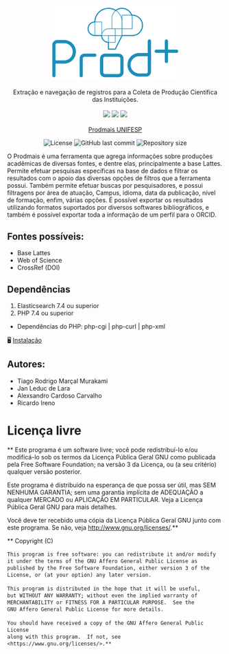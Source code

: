 <p align="center">
  <img src="/inc/images/logo-vertical.svg" alt="Prodmais logo" width="300"><br>
    <br>Extração e navegação de registros para a Coleta de Produção Científica das Instituições.<br><br>
    <img src="https://img.shields.io/badge/php-%23777BB4.svg?style=flat-badge&logo=php&logoColor=white" />
    <img src="https://img.shields.io/badge/-ElasticSearch-005571?style=flat-badge&logo=elasticsearch&logoColor=white" />
    <img src="https://img.shields.io/badge/Sass-CC6699?style=flat-badge&logo=sass&logoColor=white" />
    <br>
    <br>
    <a href="https://unifesp.br/prodmais/index.php">Prodmais UNIFESP</a>

</p>
<p align="center">
  <img alt="License" src="https://img.shields.io/badge/License-GNU%20GPL-blue">
  <img alt="GitHub last commit" src="https://img.shields.io/github/last-commit/trmurakami/coletaprod?color=5965e0">
  <img alt="Repository size" src="https://img.shields.io/github/repo-size/trmurakami/coletaprod?color=5965e0">
</p>

O Prodmais é uma ferramenta que agrega informações sobre produções acadêmicas de diversas fontes, e dentre elas, principalmente a base Lattes. Permite efetuar pesquisas específicas na base de dados e filtrar os resultados com o apoio das diversas opções de filtros que a ferramenta possui. Também permite efetuar buscas por pesquisadores, e possui filtragens por área de atuação, Campus, idioma, data da publicação, nível de formação, enfim, várias opções. É possível exportar os resultados utilizando formatos suportados por diversos softwares bibliográficos, e também é possível exportar toda a informação de um perfil para o ORCID.

## Fontes possíveis:

- Base Lattes
- Web of Science
- CrossRef (DOI)

## Dependências

1. Elasticsearch 7.4 ou superior
2. PHP 7.4 ou superior

- Dependências do PHP: php-cgi | php-curl | php-xml

🖥️ [Instalação](/INSTALL.md)

## Autores:

- Tiago Rodrigo Marçal Murakami
- Jan Leduc de Lara
- Alexsandro Cardoso Carvalho
- Ricardo Ireno

# Licença livre

\*\*
Este programa é um software livre; você pode redistribuí-lo e/ou
modificá-lo sob os termos da Licença Pública Geral GNU como publicada
pela Free Software Foundation; na versão 3 da Licença, ou
(a seu critério) qualquer versão posterior.

Este programa é distribuído na esperança de que possa ser útil,
mas SEM NENHUMA GARANTIA; sem uma garantia implícita de ADEQUAÇÃO
a qualquer MERCADO ou APLICAÇÃO EM PARTICULAR. Veja a
Licença Pública Geral GNU para mais detalhes.

Você deve ter recebido uma cópia da Licença Pública Geral GNU junto
com este programa. Se não, veja <http://www.gnu.org/licenses/>.\*\*

\*\* Copyright (C) <year> <name of author>

    This program is free software: you can redistribute it and/or modify
    it under the terms of the GNU Affero General Public License as
    published by the Free Software Foundation, either version 3 of the
    License, or (at your option) any later version.

    This program is distributed in the hope that it will be useful,
    but WITHOUT ANY WARRANTY; without even the implied warranty of
    MERCHANTABILITY or FITNESS FOR A PARTICULAR PURPOSE.  See the
    GNU Affero General Public License for more details.

    You should have received a copy of the GNU Affero General Public License
    along with this program.  If not, see <https://www.gnu.org/licenses/>.**
